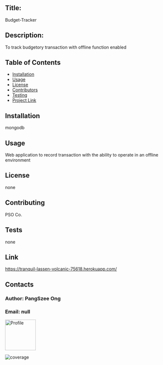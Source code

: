
## Title: 
Budget-Tracker

## Description:
To track budgetory transaction with offline function enabled

## Table of Contents

- [Installation](#installation)
- [Usage](#usage)
- [License](#license)
- [Contributors](#contributing)
- [Testing](#tests)
- [Project Link](#link)

## Installation
mongodb
## Usage
Web application to record transaction with the ability to operate in an offline environment
## License
none
## Contributing
PSO Co.
## Tests
none
## Link
https://tranquil-lassen-volcanic-75618.herokuapp.com/

## Contacts
### Author: PangSzee Ong
### Email: null
<img src = "https://avatars1.githubusercontent.com/u/59127638?v=4" alt="Profile" width="100"/>

![coverage](https://img.shields.io/static/v1?label=hireable&message=null&color=<brightgreen>)
